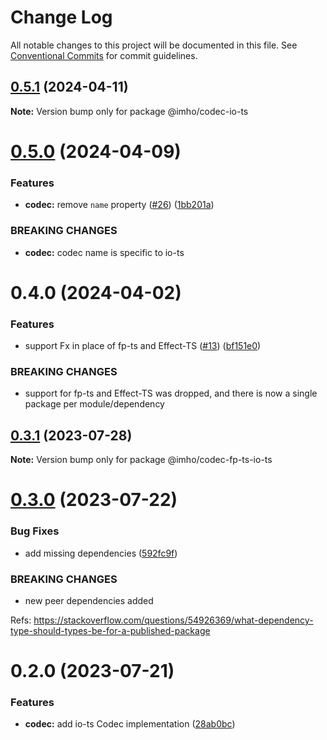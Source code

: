 # Change Log

All notable changes to this project will be documented in this file.
See [Conventional Commits](https://conventionalcommits.org) for commit guidelines.

## [0.5.1](https://github.com/xzhavilla/imho/compare/@imho/codec-io-ts@0.5.0...@imho/codec-io-ts@0.5.1) (2024-04-11)

**Note:** Version bump only for package @imho/codec-io-ts





# [0.5.0](https://github.com/xzhavilla/imho/compare/@imho/codec-io-ts@0.4.0...@imho/codec-io-ts@0.5.0) (2024-04-09)


### Features

* **codec:** remove `name` property ([#26](https://github.com/xzhavilla/imho/issues/26)) ([1bb201a](https://github.com/xzhavilla/imho/commit/1bb201ab0a1855c3964ce0da224fe74c2708a42a))


### BREAKING CHANGES

* **codec:** codec name is specific to io-ts





# 0.4.0 (2024-04-02)


### Features

* support Fx in place of fp-ts and Effect-TS ([#13](https://github.com/xzhavilla/imho/issues/13)) ([bf151e0](https://github.com/xzhavilla/imho/commit/bf151e0d369a639b921eb9eb98727a6a85609f3d))


### BREAKING CHANGES

* support for fp-ts and Effect-TS was dropped, and there is now a single package per module/dependency





## [0.3.1](https://github.com/xzhavilla/imho/compare/@imho/codec-fp-ts-io-ts@0.3.0...@imho/codec-fp-ts-io-ts@0.3.1) (2023-07-28)

**Note:** Version bump only for package @imho/codec-fp-ts-io-ts





# [0.3.0](https://github.com/xzhavilla/imho/compare/@imho/codec-fp-ts-io-ts@0.2.0...@imho/codec-fp-ts-io-ts@0.3.0) (2023-07-22)


### Bug Fixes

* add missing dependencies ([592fc9f](https://github.com/xzhavilla/imho/commit/592fc9fe916394c22211a5f2d1e7b7cc644e401c))


### BREAKING CHANGES

* new peer dependencies added

Refs: https://stackoverflow.com/questions/54926369/what-dependency-type-should-types-be-for-a-published-package





# 0.2.0 (2023-07-21)


### Features

* **codec:** add io-ts Codec implementation ([28ab0bc](https://github.com/xzhavilla/imho/commit/28ab0bc5ea424f809d38c78317d76b0b6770eb9b))
